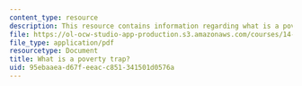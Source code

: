 ```yaml
---
content_type: resource
description: This resource contains information regarding what is a poverty trap?
file: https://ol-ocw-studio-app-production.s3.amazonaws.com/courses/14-73-the-challenge-of-world-poverty-spring-2011/95ebaaead67feeacc851341501d0576a_MIT14_73S11_Lec2_slides.pdf
file_type: application/pdf
resourcetype: Document
title: What is a poverty trap?
uid: 95ebaaea-d67f-eeac-c851-341501d0576a
---
```

